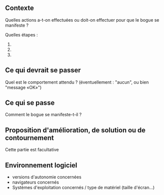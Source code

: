 <!--- Provide a general summary of the issue in the Title above -->

## Contexte
Quelles actions a-t-on effectuées ou doit-on effectuer pour que le bogue se manifeste ?

Quelles étapes :

1.
2.
3.

## Ce qui devrait se passer
Quel est le comportement attendu ? (éventuellement : "aucun", ou bien "message «OK»")

## Ce qui se passe
Comment le bogue se manifeste-t-il ?

## Proposition d'amélioration, de solution ou de contournement
Cette partie est facultative

## Environnement logiciel

* versions d'autonomie concernées
* navigateurs concernés
* Systèmes d'exploitation concernés / type de matériel (taille d'écran...)

